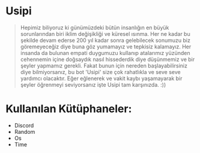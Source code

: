 # Usipi

>Hepimiz biliyoruz ki günümüzdeki bütün insanlığın en büyük sorunlarından biri iklim değişikliği ve küresel ısınma. Her ne kadar bu şekilde devam ederse 200 yıl kadar sonra gelebilecek sonumuzu biz göremeyeceğiz diye buna göz yumamayız ve tepkisiz kalamayız. Her insanda da bulunan empati duygumuzu kullanıp atalarımız yüzünden cehennemin içine doğsaydık nasıl hissederdik diye düşünmemiz ve bir şeyler yapmamız gerekli. Fakat bunun için nereden başlayabilirsiniz diye bilmiyorsanız, bu bot 'Usipi' size çok rahatlıkla ve seve seve yardımcı olacaktır. Eğer eğlenerek ve vakit kaybı yaşamayarak bir şeyler öğrenmeyi seviyorsanız işte Usipi tam karşınızda. :)) 

# Kullanılan Kütüphaneler:

- Discord
- Random
- Os
- Time

